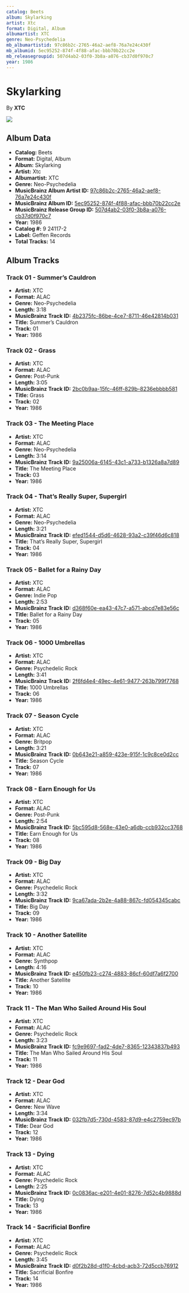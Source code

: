 ```yaml
---
catalog: Beets
album: Skylarking
artist: Xtc
format: Digital, Album
albumartist: XTC
genre: Neo-Psychedelia
mb_albumartistid: 97c86b2c-2765-46a2-aef8-76a7e24c430f
mb_albumid: 5ec95252-874f-4f88-afac-bbb70b22cc2e
mb_releasegroupid: 507d4ab2-03f0-3b8a-a076-cb37d0f970c7
year: 1986
---
```


# Skylarking

By **XTC**

![](../../assets/beetscovers/Xtc-Skylarking.jpg)

## Album Data

- **Catalog:** Beets
- **Format:** Digital, Album
- **Album:** Skylarking
- **Artist:** Xtc
- **Albumartist:** XTC
- **Genre:** Neo-Psychedelia
- **MusicBrainz Album Artist ID:** [97c86b2c-2765-46a2-aef8-76a7e24c430f](https://musicbrainz.org/artist/97c86b2c-2765-46a2-aef8-76a7e24c430f)
- **MusicBrainz Album ID:** [5ec95252-874f-4f88-afac-bbb70b22cc2e](https://musicbrainz.org/release/5ec95252-874f-4f88-afac-bbb70b22cc2e)
- **MusicBrainz Release Group ID:** [507d4ab2-03f0-3b8a-a076-cb37d0f970c7](https://musicbrainz.org/release-group/507d4ab2-03f0-3b8a-a076-cb37d0f970c7)
- **Year:** 1986
- **Catalog #:** 9 24117-2
- **Label:** Geffen Records
- **Total Tracks:** 14

## Album Tracks

### Track 01 - Summer’s Cauldron

- **Artist:** XTC
- **Format:** ALAC
- **Genre:** Neo-Psychedelia
- **Length:** 3:18
- **MusicBrainz Track ID:** [4b2375fc-86be-4ce7-8711-46e42814b031](https://musicbrainz.org/recording/4b2375fc-86be-4ce7-8711-46e42814b031)
- **Title:** Summer’s Cauldron
- **Track:** 01
- **Year:** 1986

### Track 02 - Grass

- **Artist:** XTC
- **Format:** ALAC
- **Genre:** Post-Punk
- **Length:** 3:05
- **MusicBrainz Track ID:** [2bc0b9aa-15fc-46ff-829b-8236ebbbb581](https://musicbrainz.org/recording/2bc0b9aa-15fc-46ff-829b-8236ebbbb581)
- **Title:** Grass
- **Track:** 02
- **Year:** 1986

### Track 03 - The Meeting Place

- **Artist:** XTC
- **Format:** ALAC
- **Genre:** Neo-Psychedelia
- **Length:** 3:14
- **MusicBrainz Track ID:** [9a25006a-6145-43c1-a733-b1326a8a7d89](https://musicbrainz.org/recording/9a25006a-6145-43c1-a733-b1326a8a7d89)
- **Title:** The Meeting Place
- **Track:** 03
- **Year:** 1986

### Track 04 - That’s Really Super, Supergirl

- **Artist:** XTC
- **Format:** ALAC
- **Genre:** Neo-Psychedelia
- **Length:** 3:21
- **MusicBrainz Track ID:** [efed1544-d5d6-4628-93a2-c39f46d6c818](https://musicbrainz.org/recording/efed1544-d5d6-4628-93a2-c39f46d6c818)
- **Title:** That’s Really Super, Supergirl
- **Track:** 04
- **Year:** 1986

### Track 05 - Ballet for a Rainy Day

- **Artist:** XTC
- **Format:** ALAC
- **Genre:** Indie Pop
- **Length:** 2:53
- **MusicBrainz Track ID:** [d368f60e-ea43-47c7-a571-abcd7e83e56c](https://musicbrainz.org/recording/d368f60e-ea43-47c7-a571-abcd7e83e56c)
- **Title:** Ballet for a Rainy Day
- **Track:** 05
- **Year:** 1986

### Track 06 - 1000 Umbrellas

- **Artist:** XTC
- **Format:** ALAC
- **Genre:** Psychedelic Rock
- **Length:** 3:41
- **MusicBrainz Track ID:** [2f6fd4e4-49ec-4e61-9477-263b799f7768](https://musicbrainz.org/recording/2f6fd4e4-49ec-4e61-9477-263b799f7768)
- **Title:** 1000 Umbrellas
- **Track:** 06
- **Year:** 1986

### Track 07 - Season Cycle

- **Artist:** XTC
- **Format:** ALAC
- **Genre:** Britpop
- **Length:** 3:21
- **MusicBrainz Track ID:** [0b643e21-a859-423e-915f-1c9c8ce0d2cc](https://musicbrainz.org/recording/0b643e21-a859-423e-915f-1c9c8ce0d2cc)
- **Title:** Season Cycle
- **Track:** 07
- **Year:** 1986

### Track 08 - Earn Enough for Us

- **Artist:** XTC
- **Format:** ALAC
- **Genre:** Post-Punk
- **Length:** 2:54
- **MusicBrainz Track ID:** [5bc595d8-568e-43e0-a6db-ccb932cc3768](https://musicbrainz.org/recording/5bc595d8-568e-43e0-a6db-ccb932cc3768)
- **Title:** Earn Enough for Us
- **Track:** 08
- **Year:** 1986

### Track 09 - Big Day

- **Artist:** XTC
- **Format:** ALAC
- **Genre:** Psychedelic Rock
- **Length:** 3:32
- **MusicBrainz Track ID:** [9ca67ada-2b2e-4a88-867c-fd054345cabc](https://musicbrainz.org/recording/9ca67ada-2b2e-4a88-867c-fd054345cabc)
- **Title:** Big Day
- **Track:** 09
- **Year:** 1986

### Track 10 - Another Satellite

- **Artist:** XTC
- **Format:** ALAC
- **Genre:** Synthpop
- **Length:** 4:16
- **MusicBrainz Track ID:** [e450fb23-c274-4883-86cf-60df7a6f2700](https://musicbrainz.org/recording/e450fb23-c274-4883-86cf-60df7a6f2700)
- **Title:** Another Satellite
- **Track:** 10
- **Year:** 1986

### Track 11 - The Man Who Sailed Around His Soul

- **Artist:** XTC
- **Format:** ALAC
- **Genre:** Psychedelic Rock
- **Length:** 3:23
- **MusicBrainz Track ID:** [fc9e9697-fad2-4de7-8365-12343837b493](https://musicbrainz.org/recording/fc9e9697-fad2-4de7-8365-12343837b493)
- **Title:** The Man Who Sailed Around His Soul
- **Track:** 11
- **Year:** 1986

### Track 12 - Dear God

- **Artist:** XTC
- **Format:** ALAC
- **Genre:** New Wave
- **Length:** 3:34
- **MusicBrainz Track ID:** [032fb7d5-730d-4583-87d9-e4c2759ec97b](https://musicbrainz.org/recording/032fb7d5-730d-4583-87d9-e4c2759ec97b)
- **Title:** Dear God
- **Track:** 12
- **Year:** 1986

### Track 13 - Dying

- **Artist:** XTC
- **Format:** ALAC
- **Genre:** Psychedelic Rock
- **Length:** 2:25
- **MusicBrainz Track ID:** [0c0836ac-e201-4e01-8276-7d52c4b9888d](https://musicbrainz.org/recording/0c0836ac-e201-4e01-8276-7d52c4b9888d)
- **Title:** Dying
- **Track:** 13
- **Year:** 1986

### Track 14 - Sacrificial Bonfire

- **Artist:** XTC
- **Format:** ALAC
- **Genre:** Psychedelic Rock
- **Length:** 3:45
- **MusicBrainz Track ID:** [d0f2b28d-d1f0-4cbd-acb3-72d5ccb76912](https://musicbrainz.org/recording/d0f2b28d-d1f0-4cbd-acb3-72d5ccb76912)
- **Title:** Sacrificial Bonfire
- **Track:** 14
- **Year:** 1986


